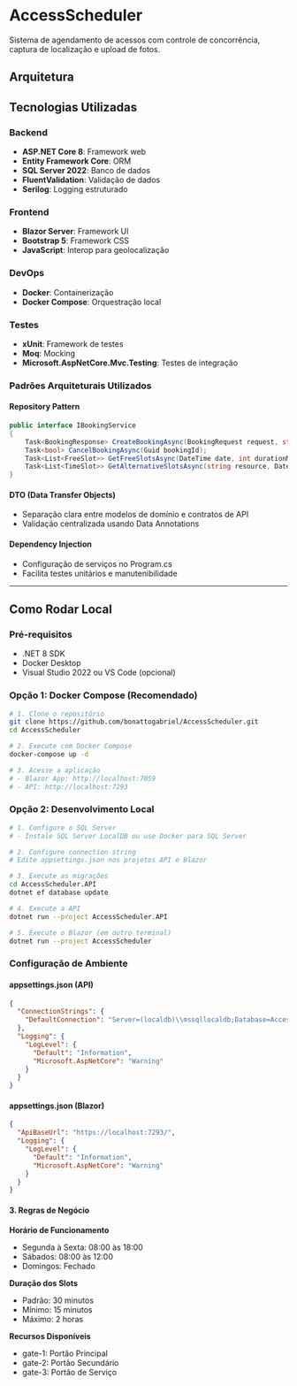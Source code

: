 # AccessScheduler

Sistema de agendamento de acessos com controle de concorrência, captura de localização e upload de fotos.

## Arquitetura

## Tecnologias Utilizadas

### Backend
- **ASP.NET Core 8**: Framework web
- **Entity Framework Core**: ORM
- **SQL Server 2022**: Banco de dados
- **FluentValidation**: Validação de dados
- **Serilog**: Logging estruturado

### Frontend
- **Blazor Server**: Framework UI
- **Bootstrap 5**: Framework CSS
- **JavaScript**: Interop para geolocalização

### DevOps
- **Docker**: Containerização
- **Docker Compose**: Orquestração local

### Testes
- **xUnit**: Framework de testes
- **Moq**: Mocking
- **Microsoft.AspNetCore.Mvc.Testing**: Testes de integração

### Padrões Arquiteturais Utilizados

#### Repository Pattern
```csharp
public interface IBookingService
{
    Task<BookingResponse> CreateBookingAsync(BookingRequest request, string timeZoneId);
    Task<bool> CancelBookingAsync(Guid bookingId);
    Task<List<FreeSlot>> GetFreeSlotsAsync(DateTime date, int durationMinutes, string resource, string timeZoneId);
    Task<List<TimeSlot>> GetAlternativeSlotsAsync(string resource, DateTime startUtc, DateTime endUtc);
}
```

#### DTO (Data Transfer Objects)
- Separação clara entre modelos de domínio e contratos de API
- Validação centralizada usando Data Annotations

#### Dependency Injection
- Configuração de serviços no Program.cs
- Facilita testes unitários e manutenibilidade

---

## Como Rodar Local

### Pré-requisitos

- .NET 8 SDK
- Docker Desktop
- Visual Studio 2022 ou VS Code (opcional)

### Opção 1: Docker Compose (Recomendado)

```bash
# 1. Clone o repositório
git clone https://github.com/bonattogabriel/AccessScheduler.git
cd AccessScheduler

# 2. Execute com Docker Compose
docker-compose up -d

# 3. Acesse a aplicação
# - Blazor App: http://localhost:7059
# - API: http://localhost:7293
```

### Opção 2: Desenvolvimento Local

```bash
# 1. Configure o SQL Server
# - Instale SQL Server LocalDB ou use Docker para SQL Server

# 2. Configure connection string
# Edite appsettings.json nos projetos API e Blazor

# 3. Execute as migrações
cd AccessScheduler.API
dotnet ef database update

# 4. Execute a API
dotnet run --project AccessScheduler.API

# 5. Execute o Blazor (em outro terminal)
dotnet run --project AccessScheduler
```

### Configuração de Ambiente

#### appsettings.json (API)
```json
{
  "ConnectionStrings": {
    "DefaultConnection": "Server=(localdb)\\mssqllocaldb;Database=AccessSchedulerDb;Trusted_Connection=true;MultipleActiveResultSets=true"
  },
  "Logging": {
    "LogLevel": {
      "Default": "Information",
      "Microsoft.AspNetCore": "Warning"
    }
  }
}
```

#### appsettings.json (Blazor)
```json
{
  "ApiBaseUrl": "https://localhost:7293/",
  "Logging": {
    "LogLevel": {
      "Default": "Information",
      "Microsoft.AspNetCore": "Warning"
    }
  }
}
```

#### 3. Regras de Negócio

**Horário de Funcionamento**
- Segunda à Sexta: 08:00 às 18:00
- Sábados: 08:00 às 12:00
- Domingos: Fechado

**Duração dos Slots**
- Padrão: 30 minutos
- Mínimo: 15 minutos
- Máximo: 2 horas

**Recursos Disponíveis**
- gate-1: Portão Principal
- gate-2: Portão Secundário
- gate-3: Portão de Serviço
